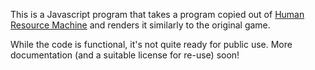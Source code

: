 This is a Javascript program that takes a program copied out of [Human Resource Machine](http://tomorrowcorporation.com/humanresourcemachine) and renders it similarly to the original game.

While the code is functional, it's not quite ready for public use.  More documentation (and a suitable license for re-use) soon!

